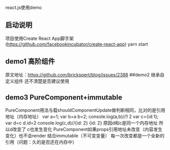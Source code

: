 react.js使用demo
## 启动说明
项目使用Create React App脚手架(https://github.com/facebookincubator/create-react-app)
yarn start
## demo1 高阶组件
原文地址：https://github.com/brickspert/blog/issues/2388 
##demo2 继承自定义组件 
还不清楚是否建议使用
## demo3 PureComponent+immutable
PureComponent用法与载shouldComponentUpdate做判断相同，比对的是引用地址（内存地址）
var a=1;
var b=a
b=2;
console.log(a,b)//1   2
var c={id:1};
var d=c
d.id=2
console.log(c,d)//{id: 2}   {id: 2}  原因d和c是同一个内存地址 所以d改变了 c也发生变化 
PureComponent如果props引用地址未改变（内容发生变化）也不会render
结合immutable（不可变变量） 每一次改变都是一个全新的引用（问题：久的是否还在内存中） 


